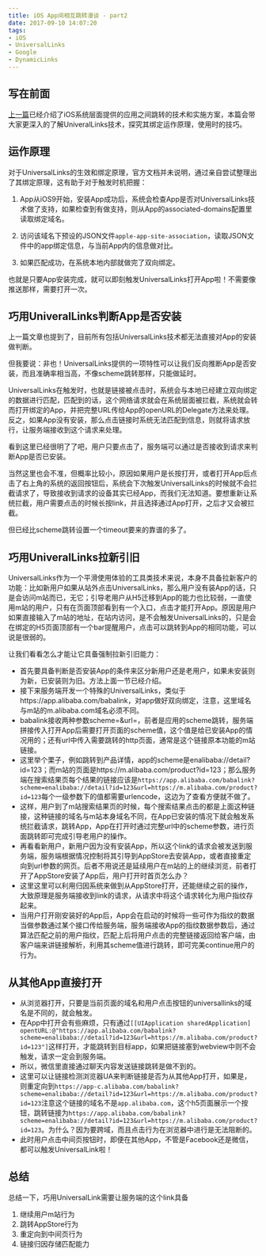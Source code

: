 ```yaml
---
title: iOS App间相互跳转漫谈 - part2
date: 2017-09-10 14:07:20
tags: 
- iOS
- UniversalLinks
- Google
- DynamicLinks
---
```


## 写在前面

[上一篇](http://www.liuxiaoming.com/2017/09/07/ios-universal-links/)已经介绍了iOS系统层面提供的应用之间跳转的技术和实施方案，本篇会带大家更深入的了解UniveralLinks技术，探究其绑定运作原理，使用时的技巧。

## 运作原理

对于UniversalLinks的生效和绑定原理，官方文档并未说明，通过亲自尝试整理出了其绑定原理，这有助于对于触发时机把握：

1. App从iOS9开始，安装App成功后，系统会检查App是否对UniversalLinks技术做了支持，如果检查到有做支持，则从App的associated-domains配置里读取绑定域名。

2. 访问该域名下预设的JSON文件`apple-app-site-association`，读取JSON文件中的app绑定信息，与当前App内的信息做对比。

3. 如果匹配成功，在系统本地内部就做完了双向绑定。

也就是只要App安装完成，就可以即刻触发UniversalLinks打开App啦！不需要像推送那样，需要打开一次。

## 巧用UniveralLinks判断App是否安装

上一篇文章也提到了，目前所有包括UniversalLinks技术都无法直接对App的安装做判断。

但我要说：非也！UniversalLinks提供的一项特性可以让我们反向推断App是否安装，而且准确率相当高，不像scheme跳转那样，只能做延时。

UniversalLinks在触发时，也就是链接被点击时，系统会与本地已经建立双向绑定的数据进行匹配，匹配到的话，这个网络请求就会在系统层面被拦截，系统就会转而打开绑定的App，并把完整URL传给App的openURL的Delegate方法来处理。反之，如果App没有安装，那么点击链接时系统无法匹配到信息，则就将请求放行，让服务端接收到这个请求来处理。

看到这里已经很明了了吧，用户只要点击了，服务端可以通过是否接收到请求来判断App是否已安装。

当然这里也会不准，但概率比较小，原因如果用户是长按打开，或者打开App后点击了右上角的系统的返回按钮后，系统会下次触发UniversalLinks的时候就不会拦截请求了，导致接收到请求的设备其实已经App，而我们无法知道。要想重新让系统拦截，用户需要点击的时候长按link，并且选择通过App打开，之后才又会被拦截。

但已经比scheme跳转设置一个timeout要来的靠谱的多了。

## 巧用UniveralLinks拉新引旧

UniversalLinks作为一个平滑使用体验的工具类技术来说，本身不具备拉新客户的功能：比如新用户如果从站外点击UniversalLinks，那么用户没有装App的话，只是会访问m站而已，无它；引导老用户从H5迁移到App的能力也比较弱，一直使用m站的用户，只有在页面顶部看到有一个入口，点击才能打开App。原因是用户如果直接输入了m站的地址，在站内访问，是不会触发UniversalLinks的，只是会在绑定的H5页面顶部有一个bar提醒用户，点击可以跳转到App的相同功能，可以说是很弱的。

让我们看看怎么才能让它具备强制拉新引旧能力：

- 首先要具备判断是否安装App的条件来区分新用户还是老用户，如果未安装则为新，已安装则为旧。方法上面一节已经介绍。
- 接下来服务端开发一个特殊的UniversalLinks，类似于https://app.alibaba.com/babalink，对app做好双向绑定，注意，这里域名与m站的m.alibaba.com域名必须不同。
- babalink接收两种参数scheme=<scheme URL>&url=<http URL>，前者是应用的scheme跳转，服务端拼接传入打开App后需要打开页面的scheme值，这个值是给已安装App的情况用的；还有url中传入需要跳转的http页面，通常是这个链接原本功能的m站链接。
- 这里举个栗子，例如跳转到产品详情，app的scheme是enalibaba://detail?id=123；而m站的页面是https://m.alibaba.com/product?id=123；那么服务端在搜索结果页每个结果的链接应该是`https://app.alibaba.com/babalink?scheme=enalibaba://detail?id=123&url=https://m.alibaba.com/product?id=123`每个一级参数下的值都需要urlencode，这边为了查看方便就不做了。
- 这样，用户到了m站搜索结果页的时候，每个搜索结果点击的都是上面这种链接，这种链接的域名与m站本身域名不同，在App已安装的情况下就会触发系统拦截请求，跳转App，App在打开时通过完整url中的scheme参数，进行页面跳转即可完成引导老用户的操作。
- 再看看新用户，新用户因为没有安装App，所以这个link的请求会被发送到服务端，服务端根据情况控制将其引导到AppStore去安装App，或者直接重定向到url参数的网页。后者不用说还是延续用户在m站的上的继续浏览，前者打开了AppStore安装了App后，用户打开时首页怎么办？
- 这里这里可以利用归因系统来做到从AppStore打开，还能继续之前的操作，大致原理是服务端接收到link的请求，从请求中将这个请求转化为用户指纹存起来。
- 当用户打开刚安装好的App后，App会在启动的时候将一些可作为指纹的数据当做参数通过某个接口传给服务端，服务端接收App的指纹数据参数后，通过算法匹配之前的用户指纹，匹配上后将用户点击的完整链接返回给客户端，由客户端来讲链接解析，利用其scheme值进行跳转，即可完美continue用户的行为。

## 从其他App直接打开

- 从浏览器打开，只要是当前页面的域名和用户点击按钮的universallinks的域名是不同的，就会触发。
- 在App中打开会有些麻烦，只有通过`[[UIApplication sharedApplication] opentURL:@"https://app.alibaba.com/babalink?scheme=enalibaba://detail?id=123&url=https://m.alibaba.com/product?id=123"]`这样打开，才能跳转到目标app，如果把链接塞到webview中则不会触发，请求一定会到服务端。
- 所以，微信里直接通过聊天内容发送链接跳转是做不到的。
- 这里可以让链接检测浏览器UA来判断链接是否为从其他App打开，如果是，则重定向到`https://app-c.alibaba.com/babalink?scheme=enalibaba://detail?id=123&url=https://m.alibaba.com/product?id=123`注意这个链接的域名不是`app.alibaba.com`，这个h5页面展示一个按钮，跳转链接为`https://app.alibaba.com/babalink?scheme=enalibaba://detail?id=123&url=https://m.alibaba.com/product?id=123`。为什么？因为要跨域，而且点击行为在浏览器中进行是无法阻断的。
- 此时用户点击中间页按钮时，即便在其他App，不管是Facebook还是微信，都可以触发UniversalLink啦！

## 总结

总结一下，巧用UniversalLink需要让服务端的这个link具备

1. 继续用户m站行为
2. 跳转AppStore行为
3. 重定向到中间页行为
4. 链接归因存储匹配能力

